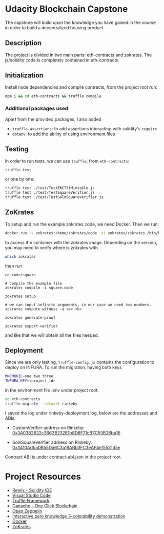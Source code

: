 # Udacity Blockchain Capstone

The capstone will build upon the knowledge you have gained in the course in order to build a decentralized housing product. 

## Description
The project is divided in two main parts: eth-contracts and zokrates.
The js/solidity code is completely contained in eth-contracts.

## Initialization

Install node dependencies and compile contracts, from the project root run:

```bash
npm i && cd eth-contracts && truffle compile
```

### Additional packages used
Apart from the provided packages, I also added

 - `truffle-assertions`: to add assertions interacting with solidity's `require`
 - `dotenv`: to add the ability of using environment files

## Testing
In order to run tests, we can use `truffle`, from `eth-contracts`:

```bash
truffle test
```

or one by one:

```bash
truffle test ./test/TestERC721Mintable.js
truffle test ./test/TestSquareVerifier.js
truffle test ./test/TestSolnSquareVerifier.js
```


## ZoKrates
To setup and run the example zokrates code, we need Docker. Then we run:

```bash
docker run -v zokrates:/home/zokrates/code -ti zokrates/zokrates /bin/bash
```

to access the container with the zokrates image. Depending on the version, you may need to verify where is zokrates with

```bash
which zokrates
```

then run

```
cd code/square

# Compile the example file
zokrates compile -i square.code

zokrates setup

# we can input infinite arguments, in our case we need two numbers.
zokrates compute-witness -a <a> <b>

zokrates generate-proof

zokrates export-verifier
```

and like that we will obtain all the files needed.

## Deployment
Since we are only testing, `truffle-config.js` contains the configuration to deploy on INFURA.
To run the migration, having both keys

```bash
MNEMONIC=one two three
INFURA_KEY=<project_id>
```

in the environment file .env under project root:

```bash
cd eth-contracts
truffle migrate --network rinkeby
```

I saved the log under rinkeby-deployment.log, below are the addresses and ABIs.

 - CustomVerifier address on Rinkeby: [0x3A0382822c3663B232E1b8D8F71cB7C50B26ba16](https://rinkeby.etherscan.io/address/0x3A0382822c3663B232E1b8D8F71cB7C50B26ba16)

 - SolnSquareVerifier address on Rinkeby: [0x3410AdbaDB55Da6C3a18ABb3FC3eAF4ef5531d5e](https://rinkeby.etherscan.io/address/0x3410AdbaDB55Da6C3a18ABb3FC3eAF4ef5531d5e)

 Contract ABI is under contract-abi.json in the project root.


# Project Resources

* [Remix - Solidity IDE](https://remix.ethereum.org/)
* [Visual Studio Code](https://code.visualstudio.com/)
* [Truffle Framework](https://truffleframework.com/)
* [Ganache - One Click Blockchain](https://truffleframework.com/ganache)
* [Open Zeppelin ](https://openzeppelin.org/)
* [Interactive zero knowledge 3-colorability demonstration](http://web.mit.edu/~ezyang/Public/graph/svg.html)
* [Docker](https://docs.docker.com/install/)
* [ZoKrates](https://github.com/Zokrates/ZoKrates)
